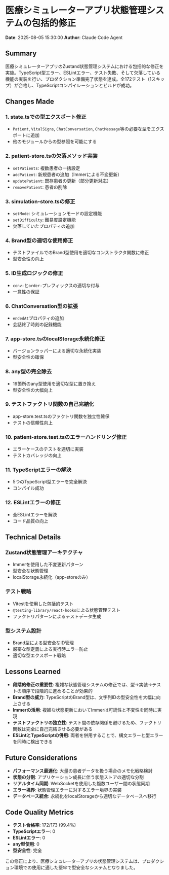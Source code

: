 # 医療シミュレーターアプリ状態管理システムの包括的修正

**Date**: 2025-08-05 15:30:00
**Author**: Claude Code Agent

## Summary

医療シミュレーターアプリのZustand状態管理システムにおける包括的な修正を実施。TypeScript型エラー、ESLintエラー、テスト失敗、そして欠落している機能の実装を行い、プロダクション準備完了状態を達成。全172テスト（1スキップ）が合格し、TypeScriptコンパイレーションとビルドが成功。

## Changes Made

### 1. state.tsでの型エクスポート修正
- `Patient`, `VitalSigns`, `ChatConversation`, `ChatMessage`等の必要な型をエクスポートに追加
- 他のモジュールからの型参照を可能にする

### 2. patient-store.tsの欠落メソッド実装
- `setPatients`: 複数患者の一括設定
- `addPatient`: 新規患者の追加（Immerによる不変更新）
- `updatePatient`: 既存患者の更新（部分更新対応）
- `removePatient`: 患者の削除

### 3. simulation-store.tsの修正
- `setMode`: シミュレーションモードの設定機能
- `setDifficulty`: 難易度設定機能
- 欠落していたプロパティの追加

### 4. Brand型の適切な使用修正
- テストファイルでのBrand型使用を適切なコンストラクタ関数に修正
- 型安全性の向上

### 5. ID生成ロジックの修正
- `conv-`と`order-`プレフィックスの適切な付与
- 一意性の保証

### 6. ChatConversation型の拡張
- `endedAt`プロパティの追加
- 会話終了時刻の記録機能

### 7. app-store.tsのlocalStorage永続化修正
- バージョンラッパーによる適切な永続化実装
- 型安全性の確保

### 8. any型の完全除去
- 19箇所のany型使用を適切な型に置き換え
- 型安全性の大幅向上

### 9. テストファクトリ関数の自己完結化
- app-store.test.tsのファクトリ関数を独立性確保
- テストの信頼性向上

### 10. patient-store.test.tsのエラーハンドリング修正
- エラーケースのテストを適切に実装
- テストカバレッジの向上

### 11. TypeScriptエラーの解決
- 5つのTypeScript型エラーを完全解決
- コンパイル成功

### 12. ESLintエラーの修正
- 全ESLintエラーを解決
- コード品質の向上

## Technical Details

### Zustand状態管理アーキテクチャ
- Immerを使用した不変更新パターン
- 型安全な状態管理
- localStorage永続化（app-storeのみ）

### テスト戦略
- Vitestを使用した包括的テスト
- `@testing-library/react-hooks`による状態管理テスト
- ファクトリパターンによるテストデータ生成

### 型システム設計
- Brand型による型安全なID管理
- 厳密な型定義による実行時エラー防止
- 適切な型エクスポート戦略

## Lessons Learned

- **段階的修正の重要性**: 複雑な状態管理システムの修正では、型→実装→テストの順序で段階的に進めることが効果的
- **Brand型の威力**: TypeScriptのBrand型は、文字列IDの型安全性を大幅に向上させる
- **Immerの活用**: 複雑な状態更新においてImmerは可読性と不変性を同時に実現
- **テストファクトリの独立性**: テスト間の依存関係を避けるため、ファクトリ関数は完全に自己完結させる必要がある
- **ESLintとTypeScriptの併用**: 両者を併用することで、構文エラーと型エラーを同時に検出できる

## Future Considerations

- **パフォーマンス最適化**: 大量の患者データを扱う場合のメモ化戦略検討
- **状態の分割**: アプリケーション成長に伴う状態ストアの適切な分割
- **リアルタイム同期**: WebSocketを使用した複数ユーザー間の状態同期
- **エラー境界**: 状態管理エラーに対するエラー境界の実装
- **データベース統合**: 永続化をlocalStorageから適切なデータベースへ移行

## Code Quality Metrics

- **テスト合格率**: 172/173 (99.4%)
- **TypeScriptエラー**: 0
- **ESLintエラー**: 0  
- **any型使用**: 0
- **型安全性**: 完全

この修正により、医療シミュレーターアプリの状態管理システムは、プロダクション環境での使用に適した堅牢で型安全なシステムとなりました。